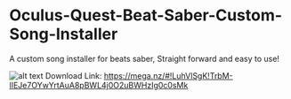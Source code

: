 # Oculus-Quest-Beat-Saber-Custom-Song-Installer
A custom song installer for beats saber, Straight forward and easy to use!

![alt text](https://i.imgur.com/bZ6jBIA.png)
Download Link: https://mega.nz/#!LuhVlSgK!TrbM-lIEJe7OYwYrtAuA8pBWL4j0O2uBWHzIg0c0sMk

